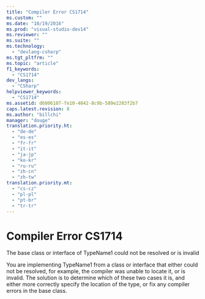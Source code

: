 ```yaml
---
title: "Compiler Error CS1714"
ms.custom: ""
ms.date: "10/19/2016"
ms.prod: "visual-studio-dev14"
ms.reviewer: ""
ms.suite: ""
ms.technology: 
  - "devlang-csharp"
ms.tgt_pltfrm: ""
ms.topic: "article"
f1_keywords: 
  - "CS1714"
dev_langs: 
  - "CSharp"
helpviewer_keywords: 
  - "CS1714"
ms.assetid: d6006107-fe10-4042-8c9b-589e2283f2b7
caps.latest.revision: 8
ms.author: "billchi"
manager: "douge"
translation.priority.ht: 
  - "de-de"
  - "es-es"
  - "fr-fr"
  - "it-it"
  - "ja-jp"
  - "ko-kr"
  - "ru-ru"
  - "zh-cn"
  - "zh-tw"
translation.priority.mt: 
  - "cs-cz"
  - "pl-pl"
  - "pt-br"
  - "tr-tr"
---
```

# Compiler Error CS1714
The base class or interface of TypeName1 could not be resolved or is invalid  
  
 You are implementing TypeName1 from a class or interface that either could not be resolved, for example, the compiler was unable to locate it, or is invalid. The solution is to determine which of these two cases it is, and either more correctly specify the location of the type, or fix any compiler errors in the base class.
